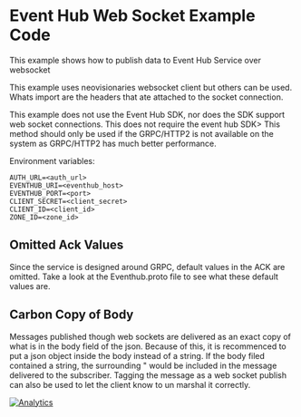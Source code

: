 # Event Hub Web Socket Example Code

This example shows  how to publish data to Event Hub Service over websocket

This example uses neovisionaries websocket client but others can be used.
Whats import are the headers that ate attached to the socket connection.

This example does not use the Event Hub SDK, nor does the SDK support web socket connections.
This does not require the event hub SDK>
This method should only be used if the GRPC/HTTP2 is not available on the system
as GRPC/HTTP2 has much better performance.

Environment variables:

    AUTH_URL=<auth_url>
    EVENTHUB_URI=<eventhub_host>
    EVENTHUB_PORT=<port>
    CLIENT_SECRET=<client_secret>
    CLIENT_ID=<client_id>
    ZONE_ID=<zone_id>

## Omitted Ack Values
Since the service is designed around GRPC, default values in the ACK are omitted.
Take a look at the Eventhub.proto file to see what these default values are.

## Carbon Copy of Body
Messages published though web sockets are delivered as an exact copy of what is in the
body field of the json. Because of this, it is recommenced to put a json object inside the body instead of a string.
If the body filed contained a string, the surrounding " would be included in the message delivered to the
subscriber. Tagging the message as a web socket publish can also be used to let the client know to un marshal it
correctly.

[![Analytics](https://ga-beacon.appspot.com/UA-82773213-1/predix-event-hub-sdk/readme?pixel)](https://github.com/PredixDev)
